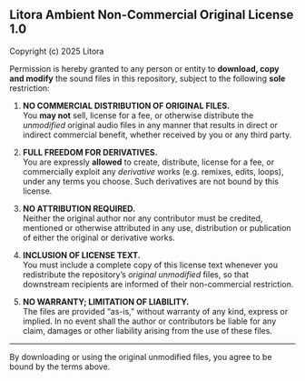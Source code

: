 Litora Ambient Non-Commercial Original License 1.0
---------------------------------------------------------------

Copyright (c) 2025 Litora

Permission is hereby granted to any person or entity to **download, copy and modify** the sound files in this repository, subject to the following **sole** restriction:

1. **NO COMMERCIAL DISTRIBUTION OF ORIGINAL FILES.**  
   You **may not** sell, license for a fee, or otherwise distribute the _unmodified_ original audio files in any manner that results in direct or indirect commercial benefit, whether received by you or any third party.  

2. **FULL FREEDOM FOR DERIVATIVES.**  
   You are expressly **allowed** to create, distribute, license for a fee, or commercially exploit any _derivative_ works (e.g. remixes, edits, loops), under any terms you choose. Such derivatives are not bound by this license.  

3. **NO ATTRIBUTION REQUIRED.**  
   Neither the original author nor any contributor must be credited, mentioned or otherwise attributed in any use, distribution or publication of either the original or derivative works.  

4. **INCLUSION OF LICENSE TEXT.**  
   You must include a complete copy of this license text whenever you redistribute the repository’s _original unmodified_ files, so that downstream recipients are informed of their non-commercial restriction.  

5. **NO WARRANTY; LIMITATION OF LIABILITY.**  
   The files are provided “as-is,” without warranty of any kind, express or implied. In no event shall the author or contributors be liable for any claim, damages or other liability arising from the use of these files.

---------------------------------------------------------------

By downloading or using the original unmodified files, you agree to be bound by the terms above.
